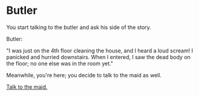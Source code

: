 # Butler

You start talking to the butler and ask his side of the story.

Butler:

"I was just on the 4th floor cleaning the house, and I heard a loud scream! I panicked and hurried downstairs. When I entered, I saw the dead body on the floor; no one else was in the room yet."

Meanwhile, you're here; you decide to talk to the maid as well.

[Talk to the maid.](maid.md)
